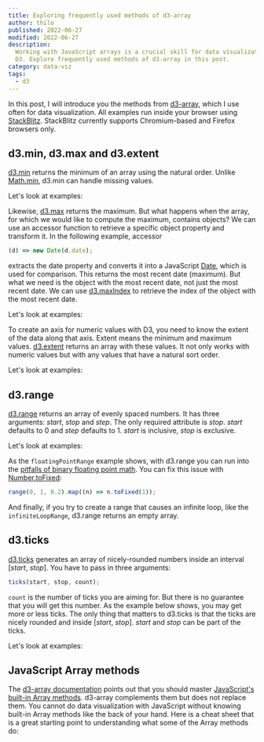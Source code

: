 ```yaml
---
title: Exploring frequently used methods of d3-array
author: thilo
published: 2022-06-27
modified: 2022-06-27
description:
  Working with JavaScript arrays is a crucial skill for data visualization with
  D3. Explore frequently used methods of d3-array in this post.
category: data-viz
tags:
  - d3
---
```


<script>
  import { Tweet } from 'sveltekit-embed';

  import MinMissingValuesExample from './_examples/min-missing-values/stackblitz.svelte'; 
  import MaxAccessorExample from './_examples/max-accessor/stackblitz.svelte';
  import ExtentExample from './_examples/extent/stackblitz.svelte';
  import RangeExample from './_examples/range/stackblitz.svelte';
  import TicksExample from './_examples/ticks/stackblitz.svelte';
</script>

In this post, I will introduce you the methods from
[d3-array](https://github.com/d3/d3-array), which I use often for data
visualization. All examples run inside your browser using
[StackBlitz](https://stackblitz.com/). StackBlitz currently supports
Chromium-based and Firefox browsers only.

## d3.min, d3.max and d3.extent

[d3.min](https://github.com/d3/d3-array#min) returns the minimum of an array
using the natural order. Unlike
[Math.min](https://developer.mozilla.org/en-US/docs/Web/JavaScript/Reference/Global_Objects/Math/min),
d3.min can handle missing values.

Let's look at examples:

<MinMissingValuesExample />

Likewise, [d3.max](https://github.com/d3/d3-array#max) returns the maximum. But
what happens when the array, for which we would like to compute the maximum,
contains objects? We can use an accessor function to retrieve a specific object
property and transform it. In the following example, accessor

```js
(d) => new Date(d.date);
```

extracts the date property and converts it into a JavaScript
[Date](https://developer.mozilla.org/en-US/docs/Web/JavaScript/Reference/Global_Objects/Date),
which is used for comparison. This returns the most recent date (maximum). But
what we need is the object with the most recent date, not just the most recent
date. We can use [d3.maxIndex](https://github.com/d3/d3-array#maxIndex) to
retrieve the index of the object with the most recent date.

Let's look at examples:

<MaxAccessorExample />

To create an axis for numeric values with D3, you need to know the extent of the
data along that axis. Extent means the minimum and maximum values.
[d3.extent](https://github.com/d3/d3-array#extent) returns an array with these
values. It not only works with numeric values but with any values that have a
natural sort order.

Let's look at examples:

<ExtentExample />

## d3.range

[d3.range](https://github.com/d3/d3-array#range) returns an array of evenly
spaced numbers. It has three arguments: _start_, _stop_ and _step_. The only
required attribute is _stop_. _start_ defaults to 0 and _step_ defaults to 1.
_start_ is inclusive, _stop_ is exclusive.

Let's look at examples:

<RangeExample />

As the `floatingPointRange` example shows, with d3.range you can run into the
[pitfalls of binary floating point math](https://stackoverflow.com/questions/588004/is-floating-point-math-broken).
You can fix this issue with
[Number.toFixed](https://developer.mozilla.org/en-US/docs/Web/JavaScript/Reference/Global_Objects/Number/toFixed):

```js
range(0, 1, 0.2).map((n) => n.toFixed(1));
```

And finally, if you try to create a range that causes an infinite loop, like the
`infiniteLoopRange`, d3.range returns an empty array.

## d3.ticks

[d3.ticks](https://github.com/d3/d3-array#ticks) generates an array of
nicely-rounded numbers inside an interval [_start_, _stop_]. You have to pass in
three arguments:

```js
ticks(start, stop, count);
```

`count` is the number of ticks you are aiming for. But there is no guarantee
that you will get this number. As the example below shows, you may get more or
less ticks. The only thing that matters to d3.ticks is that the ticks are nicely
rounded and inside [_start_, _stop_]. _start_ and _stop_ can be part of the
ticks.

Let's look at examples:

<TicksExample />

## JavaScript Array methods

The [d3-array documentation](https://github.com/d3/d3-array#d3-array) points out
that you should master
[JavaScript's built-in Array methods](https://developer.mozilla.org/en-US/docs/Web/JavaScript/Reference/Global_Objects/Array).
d3-array complements them but does not replace them. You cannot do data
visualization with JavaScript without knowing built-in Array methods like the
back of your hand. Here is a cheat sheet that is a great starting point to
understanding what some of the Array methods do:

<Tweet tweetLink="sulco/status/1281545450273865730" />
